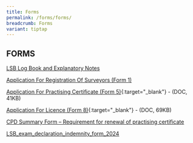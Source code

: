 ```yaml
---
title: Forms
permalink: /forms/forms/
breadcrumb: Forms
variant: tiptap
---
```

<h2>FORMS</h2>
<p></p>
<p><a href="https://go.gov.sg/n582vv" rel="noopener noreferrer nofollow" target="_blank">LSB Log Book and Explanatory Notes</a>
</p>
<p><a href="https://go.gov.sg/application-for-registration-of-surveyors-form-1" rel="noopener noreferrer nofollow" target="_blank">Application For Registration Of Surveyors (Form 1)</a> 
<br>
</p>
<p><a href="/files/linkclickbc26.doc" rel="noopener noreferrer nofollow" target="_blank">Application For Practising Certificate (Form 5)</a>{:target="_blank"}
- (DOC, 41KB)</p>
<p><a href="/files/linkclick32a1.doc" rel="noopener noreferrer nofollow" target="_blank">Application For Licence (Form 8)</a>{:target="_blank"}
- (DOC, 69KB)</p>
<p><a href="/files/CPD_Summary_Form_Apr2022_Final_Published.pdf" rel="noopener noreferrer nofollow" target="_blank">CPD Summary Form – Requirement for renewal of practising certificate</a>
</p>
<p><a href="/files/LSB_Exam_Declaration_and_Indemnity_Form_2024.pdf" rel="noopener noreferrer nofollow" target="_blank">LSB_exam_declaration_indemnity_form_2024</a>
</p>